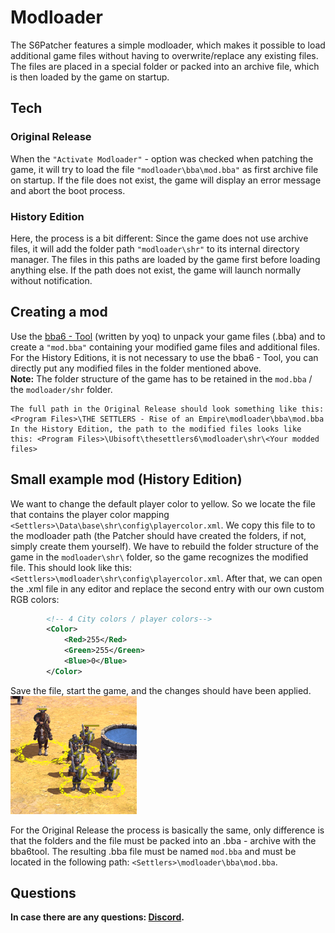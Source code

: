# Modloader
The S6Patcher features a simple modloader, which makes it possible to load additional game files without having to overwrite/replace any existing files. 
The files are placed in a special folder or packed into an archive file, which is then loaded by the game on startup.

## Tech
### Original Release
When the `"Activate Modloader"` - option was checked when patching the game, it will try to load the file `"modloader\bba\mod.bba"` as first archive file on startup. If the file does not
exist, the game will display an error message and abort the boot process.

### History Edition
Here, the process is a bit different: Since the game does not use archive files, it will add the folder path `"modloader\shr"` to its internal directory manager. The files in this
paths are loaded by the game first before loading anything else. If the path does not exist, the game will launch normally without notification.

## Creating a mod
Use the [bba6 - Tool](https://github.com/mcb5637/bba6tool) (written by yoq) to unpack your game files (.bba) and to create a `"mod.bba"` containing your modified game files and additional files. For the History Editions,
it is not necessary to use the bba6 - Tool, you can directly put any modified files in the folder mentioned above.  
**Note:** The folder structure of the game has to be retained in the `mod.bba` / the `modloader/shr` folder.

```
The full path in the Original Release should look something like this: <Program Files>\THE SETTLERS - Rise of an Empire\modloader\bba\mod.bba
In the History Edition, the path to the modified files looks like this: <Program Files>\Ubisoft\thesettlers6\modloader\shr\<Your modded files>
```

## Small example mod (History Edition)
We want to change the default player color to yellow. So we locate the file that contains the player color mapping `<Settlers>\Data\base\shr\config\playercolor.xml`. We copy this file to to the modloader path
(the Patcher should have created the folders, if not, simply create them yourself). We have to rebuild the folder structure of the game in the `modloader\shr\` folder, so the game recognizes the modified file.
This should look like this: `<Settlers>\modloader\shr\config\playercolor.xml`.
After that, we can open the .xml file in any editor and replace the second entry with our own custom RGB colors:
```xml
		<!-- 4 City colors / player colors-->		
		<Color>
			<Red>255</Red>
			<Green>255</Green>
			<Blue>0</Blue>
		</Color>
```
Save the file, start the game, and the changes should have been applied.
<img src="https://github.com/Eisenmonoxid/S6Patcher/blob/f93c4140ad422dd49f9109154c4fa031f4f3ace5/Features/Playercolor_Final.png" width="40%" height="40%" alt="Player_Color"/>

For the Original Release the process is basically the same, only difference is that the folders and the file must be packed into an .bba - archive with the bba6tool. The resulting .bba file must be named `mod.bba` and
must be located in the following path: `<Settlers>\modloader\bba\mod.bba`.

## Questions
**In case there are any questions: [Discord](https://discord.gg/7SGkQtAAET).**